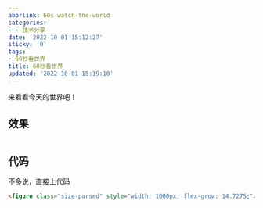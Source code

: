 ```yaml
---
abbrlink: 60s-watch-the-world
categories:
- - 技术分享
date: '2022-10-01 15:12:27'
sticky: '0'
tags:
- 60秒看世界
title: 60秒看世界
updated: '2022-10-01 15:19:10'
---
```

来看看今天的世界吧！

## 效果

<figure class="size-parsed" style="width: 1000px; flex-grow: 14.7275;"><a class="lazyload-container lightbox" no-pjax="" data-fancybox="gallery" data-caption="" href="https://v2.alapi.cn/api/zaobao?token=VcbCAmjoymZ73PhR&format=image" target="_blank" style="padding-top: 339.5%;"><img class="lazy loaded" src="https://v2.alapi.cn/api/zaobao?token=VcbCAmjoymZ73PhR&format=image" alt="" data-ll-status="loaded"> </a></figure>

## 代码

不多说，直接上代码

```html
<figure class="size-parsed" style="width: 1000px; flex-grow: 14.7275;"><a class="lazyload-container lightbox" no-pjax="" data-fancybox="gallery" data-caption="" href="https://v2.alapi.cn/api/zaobao?token=VcbCAmjoymZ73PhR&format=image" target="_blank" style="padding-top: 339.5%;"><img class="lazy loaded" src="https://v2.alapi.cn/api/zaobao?token=VcbCAmjoymZ73PhR&format=image" alt="" data-ll-status="loaded"> </a></figure>
```
